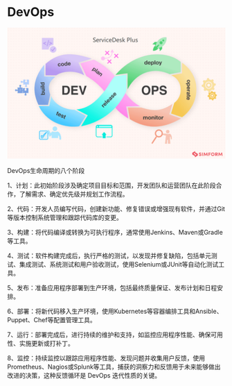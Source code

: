 # DevOps

![devops-lifecycle.png](./devops-lifecycle.png)

DevOps生命周期的八个阶段

1、计划：此初始阶段涉及确定项目目标和范围，开发团队和运营团队在此阶段合作，了解需求、确定优先级并规划工作流程。

2、代码：开发人员编写代码，创建新功能、修复错误或增强现有软件，并通过Git等版本控制系统管理和跟踪代码库的变更。

3、构建：将代码编译或转换为可执行程序，通常使用Jenkins、Maven或Gradle等工具。

4、测试：软件构建完成后，执行严格的测试，以发现并修复缺陷，包括单元测试、集成测试、系统测试和用户验收测试，使用Selenium或JUnit等自动化测试工具。

5、发布：准备应用程序部署到生产环境，包括最终质量保证、发布计划和日程安排。

6、部署：将新代码移入生产环境，使用Kubernetes等容器编排工具和Ansible、Puppet、Chef等配置管理工具。

7、运行：部署完成后，进行持续的维护和支持，如监控应用程序性能、确保可用性、实施更新或打补丁。

8、监控：持续监控以跟踪应用程序性能、发现问题并收集用户反馈，使用Prometheus、Nagios或Splunk等工具，捕获的洞察力和反馈用于未来能够做出改进的决策，这种反馈循环是 DevOps 迭代性质的关键。